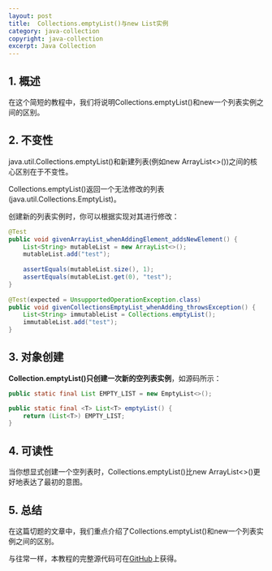 ```yaml
---
layout: post
title:  Collections.emptyList()与new List实例
category: java-collection
copyright: java-collection
excerpt: Java Collection
---
```


## 1. 概述

在这个简短的教程中，我们将说明Collections.emptyList()和new一个列表实例之间的区别。

## 2. 不变性

java.util.Collections.emptyList()和新建列表(例如new ArrayList<>())之间的核心区别在于不变性。

Collections.emptyList()返回一个无法修改的列表(java.util.Collections.EmptyList)。

创建新的列表实例时，你可以根据实现对其进行修改：

```java
@Test
public void givenArrayList_whenAddingElement_addsNewElement() {	 	 
    List<String> mutableList = new ArrayList<>();	 	 
    mutableList.add("test");	 	 
 
    assertEquals(mutableList.size(), 1);	 	 
    assertEquals(mutableList.get(0), "test");	 	 
}
	 	 
@Test(expected = UnsupportedOperationException.class)	 	 
public void givenCollectionsEmptyList_whenAdding_throwsException() {	 	 
    List<String> immutableList = Collections.emptyList();	 	 
    immutableList.add("test");	 	 
}
```

## 3. 对象创建

**Collection.emptyList()只创建一次新的空列表实例**，如源码所示：

```java
public static final List EMPTY_LIST = new EmptyList<>();

public static final <T> List<T> emptyList() {
    return (List<T>) EMPTY_LIST;
}
```

## 4. 可读性

当你想显式创建一个空列表时，Collections.emptyList()比new ArrayList<>()更好地表达了最初的意图。

## 5. 总结

在这篇切题的文章中，我们重点介绍了Collections.emptyList()和new一个列表实例之间的区别。

与往常一样，本教程的完整源代码可在[GitHub](https://github.com/tuyucheng7/taketoday-tutorial4j/tree/master/java-core-modules/java-collections-list-3)上获得。